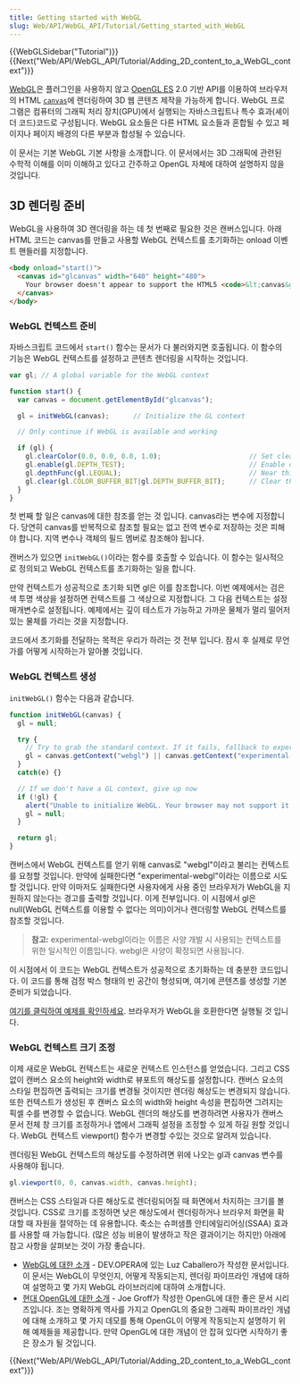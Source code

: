```yaml
---
title: Getting started with WebGL
slug: Web/API/WebGL_API/Tutorial/Getting_started_with_WebGL
---
```

{{WebGLSidebar("Tutorial")}} {{Next("Web/API/WebGL_API/Tutorial/Adding_2D_content_to_a_WebGL_context")}}

[WebGL](http://www.khronos.org/webgl/)은 플러그인을 사용하지 않고 [OpenGL ES](http://www.khronos.org/opengles/) 2.0 기반 API를 이용하여 브라우저의 HTML [`canvas`](/en/HTML/Canvas "en/HTML/Canvas")에 렌더링하여 3D 웹 콘텐츠 제작을 가능하게 합니다. WebGL 프로그램은 컴퓨터의 그래픽 처리 장치(GPU)에서 실행되는 자바스크립트나 특수 효과(셰이더 코드)코드로 구성됩니다. WebGL 요소들은 다른 HTML 요소들과 혼합될 수 있고 페이지나 페이지 배경의 다른 부분과 합성될 수 있습니다.

이 문서는 기본 WebGL 기본 사항을 소개합니다. 이 문서에서는 3D 그래픽에 관련된 수학적 이해를 이미 이해하고 있다고 간주하고 OpenGL 자체에 대하여 설명하지 않을 것입니다.

## 3D 렌더링 준비

WebGL을 사용하여 3D 렌더링을 하는 데 첫 번째로 필요한 것은 캔버스입니다. 아래 HTML 코드는 canvas를 만들고 사용할 WebGL 컨텍스트를 초기화하는 onload 이벤트 핸들러를 지정합니다.

```html
<body onload="start()">
  <canvas id="glcanvas" width="640" height="480">
    Your browser doesn't appear to support the HTML5 <code>&lt;canvas&gt;</code> element.
  </canvas>
</body>
```

### WebGL 컨텍스트 준비

자바스크립트 코드에서 `start()` 함수는 문서가 다 불러와지면 호출됩니다. 이 함수의 기능은 WebGL 컨텍스트를 설정하고 콘텐츠 렌더링을 시작하는 것입니다.

```js
var gl; // A global variable for the WebGL context

function start() {
  var canvas = document.getElementById("glcanvas");

  gl = initWebGL(canvas);      // Initialize the GL context

  // Only continue if WebGL is available and working

  if (gl) {
    gl.clearColor(0.0, 0.0, 0.0, 1.0);                      // Set clear color to black, fully opaque
    gl.enable(gl.DEPTH_TEST);                               // Enable depth testing
    gl.depthFunc(gl.LEQUAL);                                // Near things obscure far things
    gl.clear(gl.COLOR_BUFFER_BIT|gl.DEPTH_BUFFER_BIT);      // Clear the color as well as the depth buffer.
  }
}
```

첫 번째 할 일은 canvas에 대한 참조를 얻는 것 입니다. canvas라는 변수에 지정합니다. 당연히 canvas를 반복적으로 참조할 필요는 없고 전역 변수로 저장하는 것은 피해야 합니다. 지역 변수나 객체의 필드 멤버로 참조해야 됩니다.

캔버스가 있으면 `initWebGL()`이라는 함수를 호출할 수 있습니다. 이 함수는 일시적으로 정의되고 WebGL 컨텍스트를 초기화하는 일을 합니다.

만약 컨텍스트가 성공적으로 초기화 되면 gl은 이를 참조합니다. 이번 예제에서는 검은색 투명 색상을 설정하면 컨텍스트를 그 색상으로 지정합니다. 그 다음 컨텍스트는 설정 매개변수로 설정됩니다. 예제에서는 깊이 테스트가 가능하고 가까운 물체가 멀리 떨어저 있는 물체를 가리는 것을 지정합니다.

코드에서 초기화를 전달하는 목적은 우리가 하려는 것 전부 입니다. 잠시 후 실제로 무언가를 어떻게 시작하는가 알아볼 것입니다.

### WebGL 컨텍스트 생성

`initWebGL()` 함수는 다음과 같습니다.

```js
function initWebGL(canvas) {
  gl = null;

  try {
    // Try to grab the standard context. If it fails, fallback to experimental.
    gl = canvas.getContext("webgl") || canvas.getContext("experimental-webgl");
  }
  catch(e) {}

  // If we don't have a GL context, give up now
  if (!gl) {
    alert("Unable to initialize WebGL. Your browser may not support it.");
    gl = null;
  }

  return gl;
}
```

캔버스에서 WebGL 컨텍스트를 얻기 위해 canvas로 "webgl"이라고 불리는 컨텍스트를 요청할 것입니다. 만약에 실패한다면 "experimental-webgl"이라는 이름으로 시도할 것입니다. 만약 이마저도 실패한다면 사용자에게 사용 중인 브라우저가 WebGL을 지원하지 않는다는 경고를 출력할 것입니다. 이게 전부입니다. 이 시점에서 gl은 null(WebGL 컨텍스트를 이용할 수 없다는 의미)이거나 렌더링할 WebGL 컨텍스트를 참조할 것입니다.

> **참고:** experimental-webgl이라는 이름은 사양 개발 시 사용되는 컨텍스트를 위한 일시적인 이름입니다. webgl은 사양이 확정되면 사용됩니다.

이 시점에서 이 코드는 WebGL 컨텍스트가 성공적으로 초기화하는 데 충분한 코드입니다. 이 코드를 통해 검정 박스 형태의 빈 공간이 형성되며, 여기에 콘텐츠를 생성할 기본 준비가 되었습니다.

[여기를 클릭하여 예제를 확인하세요](/samples/webgl/sample1/index.html "https://developer.mozilla.org/samples/webgl/sample1/index.html"). 브라우저가 WebGL을 호환한다면 실행될 것 입니다.

### WebGL 컨텍스트 크기 조정

이제 새로운 WebGL 컨텍스트는 새로운 컨텍스트 인스턴스를 얻었습니다. 그리고 CSS 없이 캔버스 요소의 height와 width로 뷰포트의 해상도를 설정합니다. 캔버스 요소의 스타일 편집하면 출력되는 크기를 변경될 것이지만 렌더링 해상도는 변경되지 않습니다. 또한 컨텍스트가 생성된 후 캔버스 요소의 width와 height 속성을 편집하면 그려지는 픽셀 수를 변경할 수 없습니다. WebGL 렌더의 해상도를 변경하려면 사용자가 캔버스 문서 전체 창 크기를 조정하거나 앱에서 그래픽 설정을 조정할 수 있게 하길 원할 것입니다. WebGL 컨텍스트 viewport() 함수가 변경할 수있는 것으로 알려져 있습니다.

렌더링된 WebGL 컨텍스트의 해상도를 수정하려면 위에 나오는 gl과 canvas 변수를 사용해야 됩니다.

```js
gl.viewport(0, 0, canvas.width, canvas.height);
```

캔버스는 CSS 스타일과 다른 해상도로 렌더링되어질 때 화면에서 차지하는 크기를 볼 것입니다. CSS로 크기를 조정하면 낮은 해상도에서 렌더링하거나 브라우저 화면을 확대할 때 자원을 절약하는 데 유용합니다. 축소는 슈퍼샘플 안티에일리어싱(SSAA) 효과를 사용할 때 가능합니다. (많은 성능 비용이 발생하고 작은 결과이기는 하지만) 아래에 참고 사항을 살펴보는 것이 가장 좋습니다.

- [WebGL에 대한 소개](http://dev.opera.com/articles/view/an-introduction-to-webgl/) - DEV.OPERA에 있는 Luz Caballero가 작성한 문서입니다. 이 문서는 WebGL이 무엇인지, 어떻게 작동되는지, 렌더링 파이프라인 개념에 대하여 설명하고 몇 가지 WebGL 라이브러리에 대하여 소개합니다.
- [현대 OpenGL에 대한 소개](http://duriansoftware.com/joe/An-intro-to-modern-OpenGL.-Table-of-Contents.html) - Joe Groff가 작성한 OpenGL에 대한 좋은 문서 시리즈입니다. 조는 명확하게 역사를 가지고 OpenGL의 중요한 그래픽 파이프라인 개념에 대해 소개하고 몇 가지 데모를 통해 OpenGL이 어떻게 작동되는지 설명하기 위해 예제들을 제공합니다. 만약 OpenGL에 대한 개념이 안 잡혀 있다면 시작하기 좋은 장소가 될 것입니다.

{{Next("Web/API/WebGL_API/Tutorial/Adding_2D_content_to_a_WebGL_context")}}

